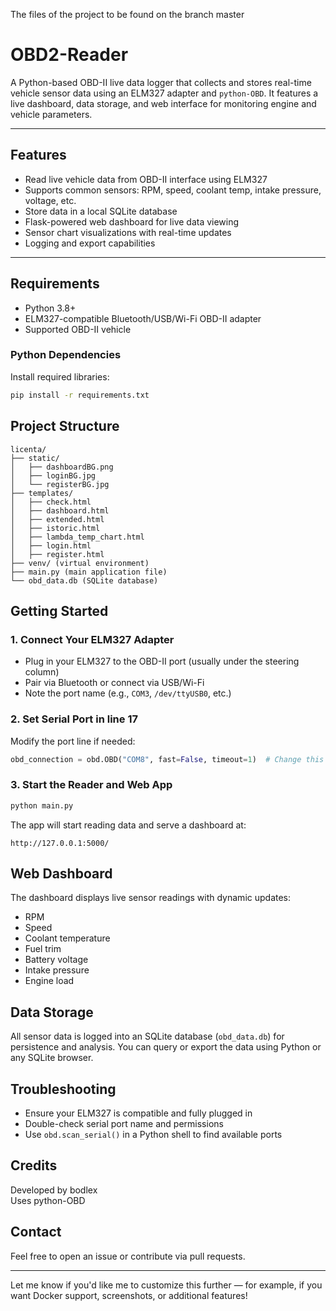 The files of the project to be found on the branch master

# OBD2-Reader

A Python-based OBD-II live data logger that collects and stores real-time vehicle sensor data using an ELM327 adapter and `python-OBD`. It features a live dashboard, data storage, and web interface for monitoring engine and vehicle parameters.

---

## Features

- Read live vehicle data from OBD-II interface using ELM327
- Supports common sensors: RPM, speed, coolant temp, intake pressure, voltage, etc.
- Store data in a local SQLite database
- Flask-powered web dashboard for live data viewing
- Sensor chart visualizations with real-time updates
- Logging and export capabilities

---

## Requirements

- Python 3.8+
- ELM327-compatible Bluetooth/USB/Wi-Fi OBD-II adapter
- Supported OBD-II vehicle

### Python Dependencies

Install required libraries:

```bash
pip install -r requirements.txt
```
## Project Structure
```
licenta/
├── static/
│   ├── dashboardBG.png
│   ├── loginBG.jpg
│   └── registerBG.jpg
├── templates/
│   ├── check.html
│   ├── dashboard.html
│   ├── extended.html
│   ├── istoric.html
│   ├── lambda_temp_chart.html
│   ├── login.html
│   ├── register.html
├── venv/ (virtual environment)
├── main.py (main application file)
└── obd_data.db (SQLite database)
```
## Getting Started

### 1. Connect Your ELM327 Adapter
* Plug in your ELM327 to the OBD-II port (usually under the steering column)
* Pair via Bluetooth or connect via USB/Wi-Fi
* Note the port name (e.g., `COM3`, `/dev/ttyUSB0`, etc.)

### 2. Set Serial Port in line 17
Modify the port line if needed:

```python
obd_connection = obd.OBD("COM8", fast=False, timeout=1)  # Change this to match your adapter
```

### 3. Start the Reader and Web App

```bash
python main.py
```

The app will start reading data and serve a dashboard at:

```
http://127.0.0.1:5000/
```

## Web Dashboard

The dashboard displays live sensor readings with dynamic updates:
* RPM
* Speed
* Coolant temperature
* Fuel trim
* Battery voltage
* Intake pressure
* Engine load

## Data Storage

All sensor data is logged into an SQLite database (`obd_data.db`) for persistence and analysis.
You can query or export the data using Python or any SQLite browser.

## Troubleshooting

* Ensure your ELM327 is compatible and fully plugged in
* Double-check serial port name and permissions
* Use `obd.scan_serial()` in a Python shell to find available ports

## Credits

Developed by bodlex  
Uses python-OBD

## Contact

Feel free to open an issue or contribute via pull requests.

---

Let me know if you'd like me to customize this further — for example, if you want Docker support, screenshots, or additional features!
